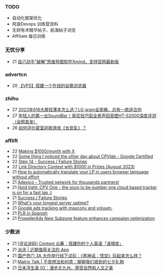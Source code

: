 ### TODO
-  自动化框架优化
-  阿良Devops 训练营资料
-  生财有术精华帖子、航海帖子浏览
-  Affiliate 每日训练

### 无忧分享
<!-- ruyo:START -->
-  21 [自己动手”破解”思维导图软件Xmind，支持官网最新版](https://51.ruyo.net/18460.html)<!-- ruyo:END -->

### advertcn
<!-- advertcn:START -->
-  20 [【VPS】搭建一个在线的谷歌浏览器](https://www.advertcn.com/forum.php?mod=viewthread&tid=111714)<!-- advertcn:END -->

### zhihu
<!-- zhihu:START -->
-  27 [2023年618大屏轻薄本怎么选？LG gram全家桶，总有一款适合你](http://zhuanlan.zhihu.com/p/632641888?utm_campaign=rss&utm_medium=rss&utm_source=rss&utm_content=title)
-  27 [年轻人的第一台SoundBar！索尼轻巧型全景声回音壁HT-S2000深度评测（全网首发）](http://zhuanlan.zhihu.com/p/630990296?utm_campaign=rss&utm_medium=rss&utm_source=rss&utm_content=title)
-  26 [如何评价密室逃脱游戏《长安乱》？](http://www.zhihu.com/question/563950552/answer/3045961312?utm_campaign=rss&utm_medium=rss&utm_source=rss&utm_content=title)<!-- zhihu:END -->

### afflift
<!-- afflift:START -->
-  22 [Making $1000/month with X](https://afflift.com/f/threads/making-1000-month-with-x.11494/)
-  22 [Some thing I noticed the other day about CPVlab - Google Certified](https://afflift.com/f/threads/some-thing-i-noticed-the-other-day-about-cpvlab-google-certified.11495/)
-  22 [Step 14 - Success / Failure Stories](https://afflift.com/f/threads/step-14-success-failure-stories.2951/)
-  22 [Link Directory Contest with $1000 in Prizes &lpar;August 2023&rpar;](https://afflift.com/f/threads/link-directory-contest-with-1000-in-prizes-august-2023.11479/)
-  21 [How to automatically translate your LP in users browser language without effort](https://afflift.com/f/threads/how-to-automatically-translate-your-lp-in-users-browser-language-without-effort.11487/)
-  21 [Adexico - Trusted network for thousands partners!](https://afflift.com/f/threads/adexico-trusted-network-for-thousands-partners.5592/)
-  21 [Hold tight: CPV One - the soon to be number one cloud based tracker is on for a fast lap :&rpar;](https://afflift.com/f/threads/hold-tight-cpv-one-the-soon-to-be-number-one-cloud-based-tracker-is-on-for-a-fast-lap.10731/)
-  21 [Success / Failure Stories](https://afflift.com/f/threads/success-failure-stories.6938/)
-  21 [What&#39;s your longest server uptime?](https://afflift.com/f/threads/whats-your-longest-server-uptime.11482/)
-  21 [Google ads tracking with maxconv and voluum.](https://afflift.com/f/threads/google-ads-tracking-with-maxconv-and-voluum.11483/)
-  21 [PLR in Spanish](https://afflift.com/f/threads/plr-in-spanish.11490/)
-  21 [PropellerAds New Subzone feature enhances campaign optimization](https://afflift.com/f/threads/propellerads-new-subzone-feature-enhances-campaign-optimization.11221/)<!-- afflift:END -->

### 少数派
<!-- sspai:START -->
-  21 [[评论送码] Context 众筹：搭建你的个人英语「语境库」](https://sspai.com/post/82252)
-  21 [派评 | 近期值得关注的 App](https://sspai.com/post/82255)
-  21 [国产热门 3A 大作举行线下试玩：《黑神话：悟空》玩起来怎么样？](https://sspai.com/post/82244)
-  21 [Matrix Talk | 不吝想法和创意：聊聊我们收到的七夕礼物](https://sspai.com/post/82234)
-  21 [日本浮生录 02：漫步北九州，感受自然和人文之美](https://sspai.com/post/82037)<!-- sspai:END -->
